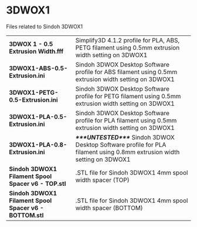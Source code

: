 # 3DWOX1
Files related to Sindoh 3DWOX1

|||
|-|-|
|__3DWOX 1 - 0.5 Extrusion Width.fff__|Simplify3D 4.1.2 profile for PLA, ABS, PETG filament using 0.5mm extrusion width setting on 3DWOX1|
|__3DWOX1-ABS-0.5-Extrusion.ini__|Sindoh 3DWOX Desktop Software profile for ABS filament using 0.5mm extrusion width setting on 3DWOX1|
|__3DWOX1-PETG-0.5-Extrusion.ini__|Sindoh 3DWOX Desktop Software profile for PETG filament using 0.5mm extrusion width setting on 3DWOX1|
|__3DWOX1-PLA-0.5-Extrusion.ini__|Sindoh 3DWOX Desktop Software profile for PLA filament using 0.5mm extrusion width setting on 3DWOX1|
|__3DWOX1-PLA-0.8-Extrusion.ini__|**_\*\*\*UNTESTED\*\*\*_** Sindoh 3DWOX Desktop Software profile for PLA filament using 0.8mm extrusion width setting on 3DWOX1|
|__Sindoh 3DWOX1 Filament Spool Spacer v6 - TOP.stl__|.STL file for Sindoh 3DWOX1 4mm spool width spacer (TOP)|
|__Sindoh 3DWOX1 Filament Spool Spacer v6 - BOTTOM.stl__|.STL file for Sindoh 3DWOX1 4mm spool width spacer (BOTTOM)|

